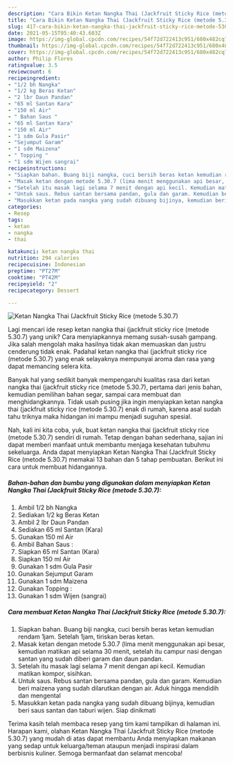 ```yaml
---
description: "Cara Bikin Ketan Nangka Thai (Jackfruit Sticky Rice (metode 5.30.7), Lezat"
title: "Cara Bikin Ketan Nangka Thai (Jackfruit Sticky Rice (metode 5.30.7), Lezat"
slug: 417-cara-bikin-ketan-nangka-thai-jackfruit-sticky-rice-metode-5307-lezat
date: 2021-05-15T05:40:43.603Z
image: https://img-global.cpcdn.com/recipes/54f72d722413c951/680x482cq70/ketan-nangka-thai-jackfruit-sticky-rice-metode-5307-foto-resep-utama.jpg
thumbnail: https://img-global.cpcdn.com/recipes/54f72d722413c951/680x482cq70/ketan-nangka-thai-jackfruit-sticky-rice-metode-5307-foto-resep-utama.jpg
cover: https://img-global.cpcdn.com/recipes/54f72d722413c951/680x482cq70/ketan-nangka-thai-jackfruit-sticky-rice-metode-5307-foto-resep-utama.jpg
author: Philip Flores
ratingvalue: 3.5
reviewcount: 6
recipeingredient:
- "1/2 bh Nangka"
- "1/2 kg Beras Ketan"
- "2 lbr Daun Pandan"
- "65 ml Santan Kara"
- "150 ml Air"
- " Bahan Saus "
- "65 ml Santan Kara"
- "150 ml Air"
- "1 sdm Gula Pasir"
- "Sejumput Garam"
- "1 sdm Maizena"
- " Topping "
- "1 sdm Wijen sangrai"
recipeinstructions:
- "Siapkan bahan. Buang biji nangka, cuci bersih beras ketan kemudian rendam 1jam. Setelah 1jam, tiriskan beras ketan."
- "Masak ketan dengan metode 5.30.7 (lima menit menggunakan api besar, kemudian matikan api selama 30 menit, setelah itu campur nasi dengan santan yang sudah diberi garam dan daun pandan."
- "Setelah itu masak lagi selama 7 menit dengan api kecil. Kemudian matikan kompor, sisihkan."
- "Untuk saus. Rebus santan bersama pandan, gula dan garam. Kemudian beri maizena yang sudah dilarutkan dengan air. Aduk hingga mendidih dan mengental"
- "Masukkan ketan pada nangka yang sudah dibuang bijinya, kemudian beri saus santan dan taburi wijen. Siap dinikmati"
categories:
- Resep
tags:
- ketan
- nangka
- thai

katakunci: ketan nangka thai 
nutrition: 294 calories
recipecuisine: Indonesian
preptime: "PT27M"
cooktime: "PT42M"
recipeyield: "2"
recipecategory: Dessert

---
```



![Ketan Nangka Thai (Jackfruit Sticky Rice (metode 5.30.7)](https://img-global.cpcdn.com/recipes/54f72d722413c951/680x482cq70/ketan-nangka-thai-jackfruit-sticky-rice-metode-5307-foto-resep-utama.jpg)

Lagi mencari ide resep ketan nangka thai (jackfruit sticky rice (metode 5.30.7) yang unik? Cara menyiapkannya memang susah-susah gampang. Jika salah mengolah maka hasilnya tidak akan memuaskan dan justru cenderung tidak enak. Padahal ketan nangka thai (jackfruit sticky rice (metode 5.30.7) yang enak selayaknya mempunyai aroma dan rasa yang dapat memancing selera kita.

Banyak hal yang sedikit banyak mempengaruhi kualitas rasa dari ketan nangka thai (jackfruit sticky rice (metode 5.30.7), pertama dari jenis bahan, kemudian pemilihan bahan segar, sampai cara membuat dan menghidangkannya. Tidak usah pusing jika ingin menyiapkan ketan nangka thai (jackfruit sticky rice (metode 5.30.7) enak di rumah, karena asal sudah tahu triknya maka hidangan ini mampu menjadi suguhan spesial.




Nah, kali ini kita coba, yuk, buat ketan nangka thai (jackfruit sticky rice (metode 5.30.7) sendiri di rumah. Tetap dengan bahan sederhana, sajian ini dapat memberi manfaat untuk membantu menjaga kesehatan tubuhmu sekeluarga. Anda dapat menyiapkan Ketan Nangka Thai (Jackfruit Sticky Rice (metode 5.30.7) memakai 13 bahan dan 5 tahap pembuatan. Berikut ini cara untuk membuat hidangannya.

<!--inarticleads1-->

##### Bahan-bahan dan bumbu yang digunakan dalam menyiapkan Ketan Nangka Thai (Jackfruit Sticky Rice (metode 5.30.7):

1. Ambil 1/2 bh Nangka
1. Sediakan 1/2 kg Beras Ketan
1. Ambil 2 lbr Daun Pandan
1. Sediakan 65 ml Santan (Kara)
1. Gunakan 150 ml Air
1. Ambil  Bahan Saus :
1. Siapkan 65 ml Santan (Kara)
1. Siapkan 150 ml Air
1. Gunakan 1 sdm Gula Pasir
1. Gunakan Sejumput Garam
1. Gunakan 1 sdm Maizena
1. Gunakan  Topping :
1. Gunakan 1 sdm Wijen (sangrai)




<!--inarticleads2-->

##### Cara membuat Ketan Nangka Thai (Jackfruit Sticky Rice (metode 5.30.7):

1. Siapkan bahan. Buang biji nangka, cuci bersih beras ketan kemudian rendam 1jam. Setelah 1jam, tiriskan beras ketan.
1. Masak ketan dengan metode 5.30.7 (lima menit menggunakan api besar, kemudian matikan api selama 30 menit, setelah itu campur nasi dengan santan yang sudah diberi garam dan daun pandan.
1. Setelah itu masak lagi selama 7 menit dengan api kecil. Kemudian matikan kompor, sisihkan.
1. Untuk saus. Rebus santan bersama pandan, gula dan garam. Kemudian beri maizena yang sudah dilarutkan dengan air. Aduk hingga mendidih dan mengental
1. Masukkan ketan pada nangka yang sudah dibuang bijinya, kemudian beri saus santan dan taburi wijen. Siap dinikmati




Terima kasih telah membaca resep yang tim kami tampilkan di halaman ini. Harapan kami, olahan Ketan Nangka Thai (Jackfruit Sticky Rice (metode 5.30.7) yang mudah di atas dapat membantu Anda menyiapkan makanan yang sedap untuk keluarga/teman ataupun menjadi inspirasi dalam berbisnis kuliner. Semoga bermanfaat dan selamat mencoba!
